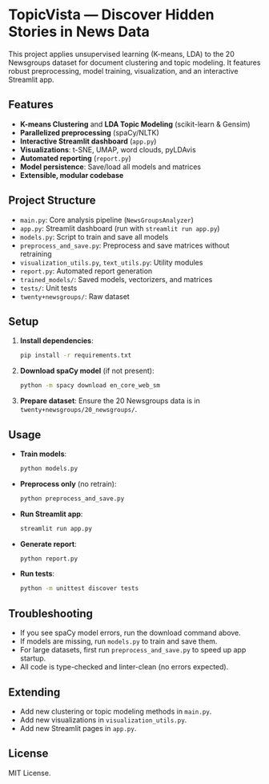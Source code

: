 # TopicVista — Discover Hidden Stories in News Data

This project applies unsupervised learning (K-means, LDA) to the 20 Newsgroups dataset for document clustering and topic modeling. It features robust preprocessing, model training, visualization, and an interactive Streamlit app.

## Features
- **K-means Clustering** and **LDA Topic Modeling** (scikit-learn & Gensim)
- **Parallelized preprocessing** (spaCy/NLTK)
- **Interactive Streamlit dashboard** (`app.py`)
- **Visualizations**: t-SNE, UMAP, word clouds, pyLDAvis
- **Automated reporting** (`report.py`)
- **Model persistence**: Save/load all models and matrices
- **Extensible, modular codebase**

## Project Structure
- `main.py`: Core analysis pipeline (`NewsGroupsAnalyzer`)
- `app.py`: Streamlit dashboard (run with `streamlit run app.py`)
- `models.py`: Script to train and save all models
- `preprocess_and_save.py`: Preprocess and save matrices without retraining
- `visualization_utils.py`, `text_utils.py`: Utility modules
- `report.py`: Automated report generation
- `trained_models/`: Saved models, vectorizers, and matrices
- `tests/`: Unit tests
- `twenty+newsgroups/`: Raw dataset

## Setup
1. **Install dependencies**:
   ```bash
   pip install -r requirements.txt
   ```
2. **Download spaCy model** (if not present):
   ```bash
   python -m spacy download en_core_web_sm
   ```
3. **Prepare dataset**: Ensure the 20 Newsgroups data is in `twenty+newsgroups/20_newsgroups/`.

## Usage
- **Train models**:
  ```bash
  python models.py
  ```
- **Preprocess only** (no retrain):
  ```bash
  python preprocess_and_save.py
  ```
- **Run Streamlit app**:
  ```bash
  streamlit run app.py
  ```
- **Generate report**:
  ```bash
  python report.py
  ```
- **Run tests**:
  ```bash
  python -m unittest discover tests
  ```

## Troubleshooting
- If you see spaCy model errors, run the download command above.
- If models are missing, run `models.py` to train and save them.
- For large datasets, first run `preprocess_and_save.py` to speed up app startup.
- All code is type-checked and linter-clean (no errors expected).

## Extending
- Add new clustering or topic modeling methods in `main.py`.
- Add new visualizations in `visualization_utils.py`.
- Add new Streamlit pages in `app.py`.

## License
MIT License. 